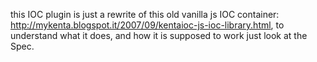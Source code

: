 this IOC plugin is just a rewrite of this old vanilla js IOC container:
http://mykenta.blogspot.it/2007/09/kentaioc-js-ioc-library.html,
to understand what it does, and how it is supposed to work just look at the Spec.
